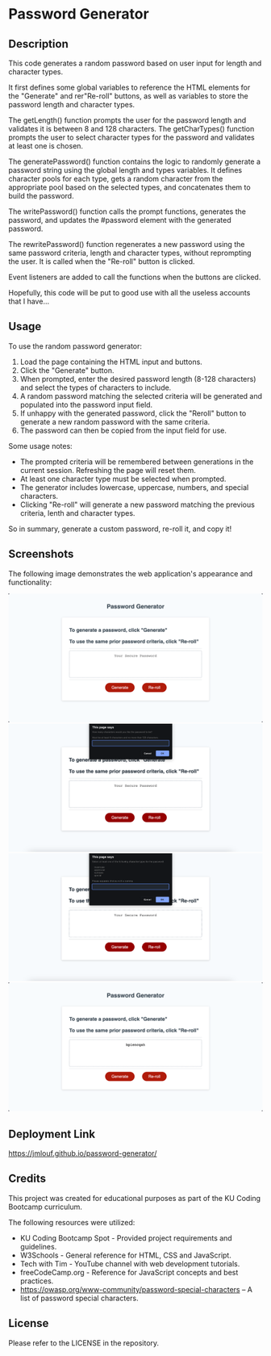 # Password Generator

## Description

This code generates a random password based on user input for length and character types.

It first defines some global variables to reference the HTML elements for the "Generate" and rer"Re-roll" buttons, as well as variables to store the password length and character types.

The getLength() function prompts the user for the password length and validates it is between 8 and 128 characters. The getCharTypes() function prompts the user to select character types for the password and validates at least one is chosen.

The generatePassword() function contains the logic to randomly generate a password string using the global length and types variables. It defines character pools for each type, gets a random character from the appropriate pool based on the selected types, and concatenates them to build the password.

The writePassword() function calls the prompt functions, generates the password, and updates the #password element with the generated password.

The rewritePassword() function regenerates a new password using the same password criteria, length and character types, without reprompting the user. It is called when the "Re-roll" button is clicked.

Event listeners are added to call the functions when the buttons are clicked.

Hopefully, this code will be put to good use with all the useless accounts that I have...

## Usage

To use the random password generator:

1. Load the page containing the HTML input and buttons.
2. Click the "Generate" button.
3. When prompted, enter the desired password length (8-128 characters) and select the types of characters to include.
4. A random password matching the selected criteria will be generated and populated into the password input field.
5. If unhappy with the generated password, click the "Reroll" button to generate a new random password with the same criteria.
6. The password can then be copied from the input field for use.

Some usage notes:

- The prompted criteria will be remembered between generations in the current session. Refreshing the page will reset them.
- At least one character type must be selected when prompted.
- The generator includes lowercase, uppercase, numbers, and special characters.
- Clicking "Re-roll" will generate a new password matching the previous criteria, lenth and character types.

So in summary, generate a custom password, re-roll it, and copy it!

## Screenshots

The following image demonstrates the web application's appearance and functionality:

![Alt text](Images/screenshot-1.png)
![Alt text](Images/screenshot-2.png)
![Alt text](Images/screenshot-3.png)
![Alt text](Images/screenshot-4.png)

## Deployment Link

https://jmlouf.github.io/password-generator/

## Credits

This project was created for educational purposes as part of the KU Coding Bootcamp curriculum.

The following resources were utilized:

- KU Coding Bootcamp Spot - Provided project requirements and guidelines.
- W3Schools - General reference for HTML, CSS and JavaScript.
- Tech with Tim - YouTube channel with web development tutorials.
- freeCodeCamp.org - Reference for JavaScript concepts and best practices.
- https://owasp.org/www-community/password-special-characters – A list of password special characters.

## License

Please refer to the LICENSE in the repository.
